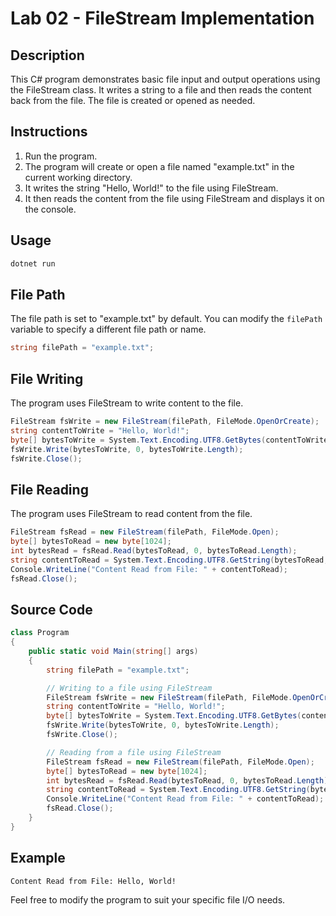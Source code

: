# Lab 02 - FileStream Implementation

## Description
This C# program demonstrates basic file input and output operations using the FileStream class. It writes a string to a file and then reads the content back from the file. The file is created or opened as needed.

## Instructions
1. Run the program.
2. The program will create or open a file named "example.txt" in the current working directory.
3. It writes the string "Hello, World!" to the file using FileStream.
4. It then reads the content from the file using FileStream and displays it on the console.

## Usage
```bash
dotnet run
```

## File Path
The file path is set to "example.txt" by default. You can modify the `filePath` variable to specify a different file path or name.

```csharp
string filePath = "example.txt";
```

## File Writing
The program uses FileStream to write content to the file.

```csharp
FileStream fsWrite = new FileStream(filePath, FileMode.OpenOrCreate);
string contentToWrite = "Hello, World!";
byte[] bytesToWrite = System.Text.Encoding.UTF8.GetBytes(contentToWrite);
fsWrite.Write(bytesToWrite, 0, bytesToWrite.Length);
fsWrite.Close();
```

## File Reading
The program uses FileStream to read content from the file.

```csharp
FileStream fsRead = new FileStream(filePath, FileMode.Open);
byte[] bytesToRead = new byte[1024];
int bytesRead = fsRead.Read(bytesToRead, 0, bytesToRead.Length);
string contentToRead = System.Text.Encoding.UTF8.GetString(bytesToRead, 0, bytesRead);
Console.WriteLine("Content Read from File: " + contentToRead);
fsRead.Close();
```

## Source Code
```csharp
class Program
{
    public static void Main(string[] args)
    {
        string filePath = "example.txt";

        // Writing to a file using FileStream
        FileStream fsWrite = new FileStream(filePath, FileMode.OpenOrCreate);
        string contentToWrite = "Hello, World!";
        byte[] bytesToWrite = System.Text.Encoding.UTF8.GetBytes(contentToWrite);
        fsWrite.Write(bytesToWrite, 0, bytesToWrite.Length);
        fsWrite.Close();

        // Reading from a file using FileStream
        FileStream fsRead = new FileStream(filePath, FileMode.Open);
        byte[] bytesToRead = new byte[1024];
        int bytesRead = fsRead.Read(bytesToRead, 0, bytesToRead.Length);
        string contentToRead = System.Text.Encoding.UTF8.GetString(bytesToRead, 0, bytesRead);
        Console.WriteLine("Content Read from File: " + contentToRead);
        fsRead.Close();
    }
}
```

## Example
```bash
Content Read from File: Hello, World!
```

Feel free to modify the program to suit your specific file I/O needs.